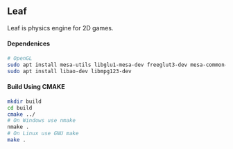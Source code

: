 ## Leaf

Leaf is physics engine for 2D games.

#### Dependenices

```sh
# OpenGL
sudo apt install mesa-utils libglu1-mesa-dev freeglut3-dev mesa-common-dev
sudo apt install libao-dev libmpg123-dev

```
#### Build Using CMAKE
```sh
mkdir build
cd build
cmake ../
# On Windows use nmake
nmake .
# On Linux use GNU make
make .
```
